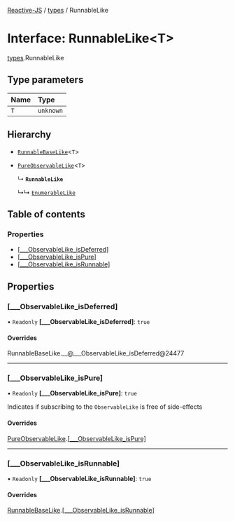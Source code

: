 [Reactive-JS](../README.md) / [types](../modules/types.md) / RunnableLike

# Interface: RunnableLike<T\>

[types](../modules/types.md).RunnableLike

## Type parameters

| Name | Type |
| :------ | :------ |
| `T` | `unknown` |

## Hierarchy

- [`RunnableBaseLike`](types.RunnableBaseLike.md)<`T`\>

- [`PureObservableLike`](types.PureObservableLike.md)<`T`\>

  ↳ **`RunnableLike`**

  ↳↳ [`EnumerableLike`](types.EnumerableLike.md)

## Table of contents

### Properties

- [[\_\_\_ObservableLike\_isDeferred]](types.RunnableLike.md#[___observablelike_isdeferred])
- [[\_\_\_ObservableLike\_isPure]](types.RunnableLike.md#[___observablelike_ispure])
- [[\_\_\_ObservableLike\_isRunnable]](types.RunnableLike.md#[___observablelike_isrunnable])

## Properties

### [\_\_\_ObservableLike\_isDeferred]

• `Readonly` **[\_\_\_ObservableLike\_isDeferred]**: ``true``

#### Overrides

RunnableBaseLike.\_\_@\_\_\_ObservableLike\_isDeferred@24477

___

### [\_\_\_ObservableLike\_isPure]

• `Readonly` **[\_\_\_ObservableLike\_isPure]**: ``true``

Indicates if subscribing to the `ObservableLike` is free of side-effects

#### Overrides

[PureObservableLike](types.PureObservableLike.md).[[___ObservableLike_isPure]](types.PureObservableLike.md#[___observablelike_ispure])

___

### [\_\_\_ObservableLike\_isRunnable]

• `Readonly` **[\_\_\_ObservableLike\_isRunnable]**: ``true``

#### Overrides

[RunnableBaseLike](types.RunnableBaseLike.md).[[___ObservableLike_isRunnable]](types.RunnableBaseLike.md#[___observablelike_isrunnable])
